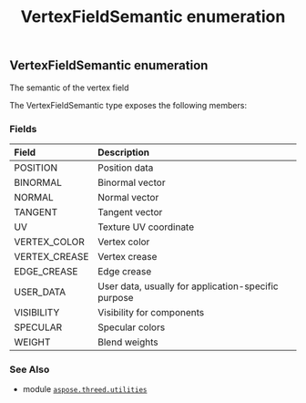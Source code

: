 ﻿---
title: VertexFieldSemantic enumeration
second_title: Aspose.3D for Python via .NET API References
description: 
type: docs
weight: 310
url: /python-net/aspose.threed.utilities/vertexfieldsemantic/
is_root: false
---

## VertexFieldSemantic enumeration

The semantic of the vertex field



The VertexFieldSemantic type exposes the following members:

### Fields
| Field | Description |
| :- | :- |
| POSITION | Position data |
| BINORMAL | Binormal vector |
| NORMAL | Normal vector |
| TANGENT | Tangent vector |
| UV | Texture UV coordinate |
| VERTEX_COLOR | Vertex color |
| VERTEX_CREASE | Vertex crease |
| EDGE_CREASE | Edge crease |
| USER_DATA | User data, usually for application-specific purpose |
| VISIBILITY | Visibility for components |
| SPECULAR | Specular colors |
| WEIGHT | Blend weights |



### See Also
* module [`aspose.threed.utilities`](..)
